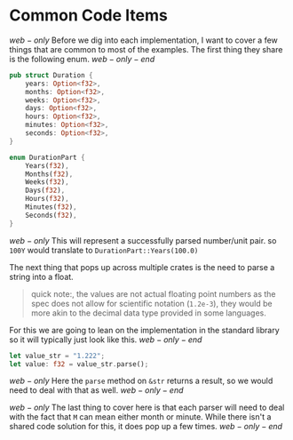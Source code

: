 # Common Code Items
$web-only$
Before we dig into each implementation, I want to cover a few things that are common
to most of the examples. The first thing they share is the following enum.
$web-only-end$
```rust
pub struct Duration {
    years: Option<f32>,
    months: Option<f32>,
    weeks: Option<f32>,
    days: Option<f32>,
    hours: Option<f32>,
    minutes: Option<f32>,
    seconds: Option<f32>,
}
```

```rust
enum DurationPart {
    Years(f32),
    Months(f32),
    Weeks(f32),
    Days(f32),
    Hours(f32),
    Minutes(f32),
    Seconds(f32),
}
```
$web-only$
This will represent a successfully parsed number/unit pair. so `100Y` would translate to `DurationPart::Years(100.0)`

The next thing that pops up across multiple crates is the need to parse a string into a float.

> quick note:, the values are not actual floating point numbers as the spec does not allow for scientific notation (`1.2e-3`), they would be more akin to the decimal data type provided in some languages.

For this we are going to lean on the implementation in the standard library so it will typically just look like this.
$web-only-end$

```rust
let value_str = "1.222";
let value: f32 = value_str.parse();
```

$web-only$
Here the `parse` method on `&str` returns a result, so we would need to deal with that as well.
$web-only-end$

$web-only$
The last thing to cover here is that each parser will need to deal with the fact that `M` can mean either month or minute. While there isn't a shared code solution for this, it does pop up a few times.
$web-only-end$